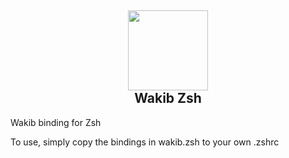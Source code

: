 <h2 align="center"><img src="https://user-images.githubusercontent.com/2610287/236253542-ab75c56d-0bbc-457a-8587-d5d2c78d0eb3.svg" height="128"><br>Wakib Zsh</h2>

Wakib binding for Zsh 

To use, simply copy the bindings in wakib.zsh to your own .zshrc
